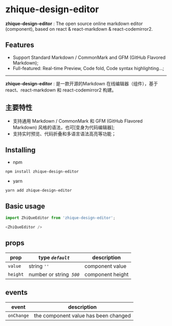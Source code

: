 zhique-design-editor
======================

**zhique-design-editor** : The open source online markdown editor (component), based on react & react-markdown & react-codemirror2.

## Features

- Support Standard Markdown / CommonMark and GFM (GitHub Flavored Markdown);
- Full-featured: Real-time Preview, Code fold, Code syntax highlighting...;

--------

**zhique-design-editor** : 是一款开源的Markdown 在线编辑器（组件），基于 react、react-markdown 和 react-codemirror2 构建。

## 主要特性

- 支持通用 Markdown / CommonMark 和 GFM (GitHub Flavored Markdown) 风格的语法，也可[变身为代码编辑器];
- 支持实时预览、代码折叠和多语言语法高亮等功能；

## Installing

- npm

```
npm install zhique-design-editor
```

- yarn

```
yarn add zhique-design-editor
```

## Basic usage

```typescript jsx
import ZhiQueEditor from 'zhique-design-editor';

<ZhiQueEditor />
```

## props

| prop     | type&nbsp;*`default`*              | description      |
|----------|------------------------------------|------------------|
| `value`  | string&nbsp;*`''`*                 | component value  |
| `height` | number or string &nbsp;*`500`*     | component height |

## events

| event      | description                           |
|------------|---------------------------------------|
| `onChange` | the component value has been changed  |
